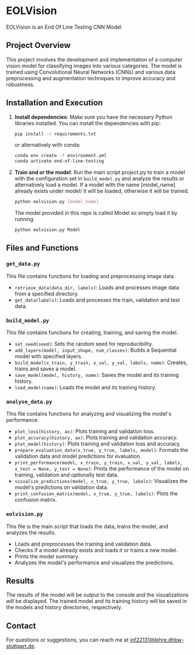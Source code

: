 # EOLVision
EOLVision is an End Of Line Testing CNN Model
## Project Overview

This project involves the development and implementation of a computer vision model for classifying images into various categories. The model is trained using Convolutional Neural Networks (CNNs) and various data preprocessing and augmentation techniques to improve accuracy and robustness.

## Installation and Execution

1. **Install dependencies**:
   Make sure you have the necessary Python libraries installed. You can install the dependencies with pip:
   ```bash
   pip install -r requirements.txt
   ```
   or alternatively with conda:

    ```bash
   conda env create -f environment.yml
   conda activate end-of-line-testing
   ```

3. **Train and or the model**:
    Run the main script project.py to train a model with the configuration set in `build_model.py` and analyze the results or alternatively load a model. If a model with the name [model_name] already exists under model/ it will be loaded, otherwise it will be trained.
   
    ```bash
   python eolvision.py [model_name]
   ```

    The model provided in this repo is called Model so simply load it by running
    ```bash
   python eolvision.py Model
   ```

## Files and Functions

### `get_data.py`

This file contains functions for loading and preprocessing image data.

- `retrieve_data(data_dir, labels)`: Loads and processes image data from a specified directory.
- `get_data(labels)`: Loads and processes the train, validation and test data.

### `build_model.py`

This file contains functions for creating, training, and saving the model.

- `set_seed(seed)`: Sets the random seed for reproducibility.
- `add_layers(model, input_shape, num_classes)`: Builds a Sequential model with specified layers.
- `build_model(x_train, y_train, x_val, y_val, labels, name)`: Creates, trains and saves a model.
- `save_model(model, history, name)`: Saves the model and its training history.
- `load_model(name)`: Loads the model and its training history.

### `analyse_data.py`

This file contains functions for analyzing and visualizing the model's performance.

- `plot_loss(history, ax)`: Plots training and validation loss.
- `plot_accuracy(history, ax)`: Plots training and validation accuracy.
- `plot_model(history)`: Plots training and validation loss and accuracy.
- `prepare_evaluation_data(x_true, y_true, labels, model)`: Formats the validation data and model predictions for evaluation.
- `print_performance(model, x_train, y_train, x_val, y_val, labels, x_test = None, y_test = None)`: Prints the performance of the model on training, validation and optionally test data.
- `visualize_predictions(model, x_true, y_true, labels)`: Visualizes the model's predictions on validation data.
- `print_confusion_matrix(model, x_true, y_true, labels)`: Plots the confusion matrix.

### `eolvision.py`

This file is the main script that loads the data, trains the model, and analyzes the results.

- Loads and preprocesses the training and validation data.
- Checks if a model already exists and loads it or trains a new model.
- Prints the model summary.
- Analyzes the model's performance and visualizes the predictions.


## Results
The results of the model will be output to the console and the visualizations will be displayed. The trained model and its training history will be saved in the models and history directories, respectively.

## Contact
For questions or suggestions, you can reach me at inf22131@lehre.dhbw-stuttgart.de.

